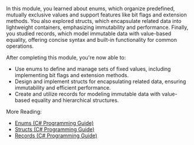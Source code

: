 In this module, you learned about enums, which organize predefined, mutually exclusive values and support features like bit flags and extension methods. You also explored structs, which encapsulate related data into lightweight containers, emphasizing immutability and performance. Finally, you studied records, which model immutable data with value-based equality, offering concise syntax and built-in functionality for common operations.

After completing this module, you're now able to:  

- Use enums to define and manage sets of fixed values, including implementing bit flags and extension methods.  
- Design and implement structs for encapsulating related data, ensuring immutability and efficient performance.  
- Create and utilize records for modeling immutable data with value-based equality and hierarchical structures.  

More Reading:  

- [Enums (C# Programming Guide)](/dotnet/csharp/programming-guide/enumeration-types)  
- [Structs (C# Programming Guide)](/dotnet/csharp/programming-guide/classes-and-structs/structs)  
- [Records (C# Programming Guide)](/dotnet/csharp/whats-new/tutorials/records)
